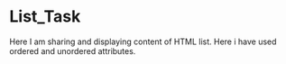 # List_Task
Here I am sharing and displaying content of HTML list. Here i have used ordered and unordered attributes. 
